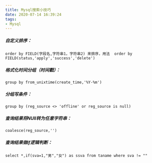 ```yaml
---
title: Mysql搜索小技巧
date: 2020-07-14 16:39:24
tags:
- Mysql
---
```


##### 自定义排序：

```
order by FIELD(字段名,字符串1，字符串2) 来排序，用法  order by FIELD(status,'apply','success','delete')
```

<!--more-->

##### 格式化时间分组（时间戳）：

```
group by from_unixtime(create_time,'%Y-%m')
```

##### 分组写条件：

```
group by (reg_source <> 'offline' or reg_source is null)
```

##### 查询结果将NUll转为任意字符串：

```
coalesce(reg_source,'')
```

##### 查询结果做if逻辑判断：

```
select *,if(sva=1,"男","女") as ssva from taname where sva != ""
```
